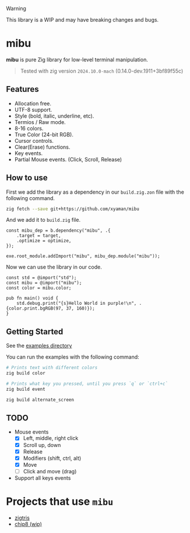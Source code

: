 > [!WARNING]
> This library is a WIP and may have breaking changes and bugs.

#  mibu

**mibu** is pure Zig library for low-level terminal manipulation.

> Tested with zig version `2024.10.0-mach` (0.14.0-dev.1911+3bf89f55c)

## Features
- Allocation free.
- UTF-8 support.
- Style (bold, italic, underline, etc).
- Termios / Raw mode.
- 8-16 colors.
- True Color (24-bit RGB).
- Cursor controls.
- Clear(Erase) functions.
- Key events.
- Partial Mouse events. (Click, Scroll, Release)

## How to use

First we add the library as a dependency in our `build.zig.zon` file with the 
following command.
```bash
zig fetch --save git+https://github.com/xyaman/mibu
```

And we add it to `build.zig` file.
```zig
const mibu_dep = b.dependency("mibu", .{
    .target = target,
    .optimize = optimize,
});

exe.root_module.addImport("mibu", mibu_dep.module("mibu"));
```

Now we can use the library in our code.
```zig
const std = @import("std");
const mibu = @import("mibu");
const color = mibu.color;

pub fn main() void {
    std.debug.print("{s}Hello World in purple!\n", .{color.print.bgRGB(97, 37, 160)});
}
```

## Getting Started

See the [examples directory](examples/)

You can run the examples with the following command:
```bash
# Prints text with different colors
zig build color

# Prints what key you pressed, until you press `q` or `ctrl+c`
zig build event

zig build alternate_screen
```

## TODO

- Mouse events
    - [x] Left, middle, right click
    - [x] Scroll up, down
    - [x] Release
    - [x] Modifiers (shift, ctrl, alt)
    - [x] Move 
    - [ ] Click and move (drag)
- Support all keys events

# Projects that use `mibu`
- [zigtris](https://github.com/ringtailsoftware/zigtris)
- [chip8 (wip)](https://github.com/xyaman/chip8)
